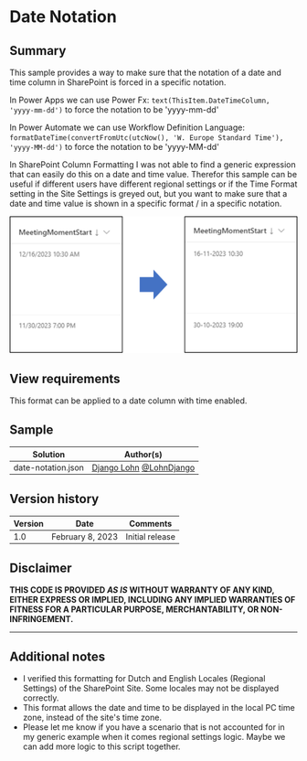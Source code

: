 # Date Notation

## Summary
This sample provides a way to make sure that the notation of a date and time column in SharePoint is forced in a specific notation.

In Power Apps we can use Power Fx:
`text(ThisItem.DateTimeColumn, 'yyyy-mm-dd')`
to force the notation to be 'yyyy-mm-dd'

In Power Automate we can use Workflow Definition Language:
`formatDateTime(convertFromUtc(utcNow(), 'W. Europe Standard Time'), 'yyyy-MM-dd')`
to force the notation to be 'yyyy-MM-dd'

In SharePoint Column Formatting I was not able to find a generic expression that can easily do this on a date and time value. Therefor this sample can be useful if different users have different regional settings or if the Time Format setting in the Site Settings is greyed out, but you want to make sure that a date and time value is shown in a specific format / in a specific notation.

![screenshot of the sample](./assets/screenshot.png)

## View requirements
This format can be applied to a date column with time enabled.

## Sample

Solution|Author(s)
--------|---------
date-notation.json | [Django Lohn](https://github.com/m3ngi3) [@LohnDjango](https://twitter.com/LohnDjango)

## Version history

Version|Date|Comments
-------|----|--------
1.0|February 8, 2023|Initial release

## Disclaimer
**THIS CODE IS PROVIDED *AS IS* WITHOUT WARRANTY OF ANY KIND, EITHER EXPRESS OR IMPLIED, INCLUDING ANY IMPLIED WARRANTIES OF FITNESS FOR A PARTICULAR PURPOSE, MERCHANTABILITY, OR NON-INFRINGEMENT.**

---

## Additional notes
- I verified this formatting for Dutch and English Locales (Regional Settings) of the SharePoint Site. Some locales may not be displayed correctly.
- This format allows the date and time to be displayed in the local PC time zone, instead of the site's time zone.
- Please let me know if you have a scenario that is not accounted for in my generic example when it comes regional settings logic. Maybe we can add more logic to this script together.